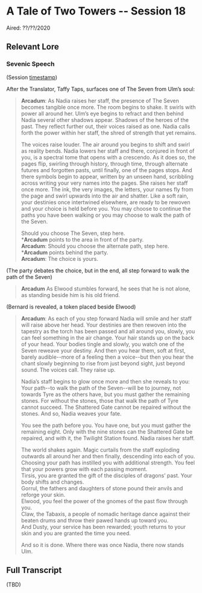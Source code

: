 # A Tale of Two Towers -- Session 18

Aired: ??/??/2020

## Relevant Lore

### Sevenic Speech

(Session [timestamp](https://www.youtube.com/watch?v=l-7WTgMQiQ0&t=5263s))

After the Translator, Taffy Taps, surfaces one of The Seven from Ulm’s soul:

> **Arcadum**: As Nadia raises her staff, the presence of The Seven becomes tangible once more. The room begins to shake. It swirls with power all around her. Ulm’s eye begins to refract and then behind Nadia several other shadows appear. Shadows of the heroes of the past. They reflect further out, their voices raised as one. Nadia calls forth the power within her staff, the shred of strength that yet remains.
>
> The voices raise louder. The air around you begins to shift and swirl as reality bends. Nadia lowers her staff and there, conjured in front of you, is a spectral tome that opens with a crescendo. As it does so, the pages flip, swirling through history, through time, through alternate futures and forgotten pasts, until finally, one of the pages stops. And there symbols begin to appear, written by an unseen hand, scribbling across writing your very names into the pages. She raises her staff once more. The ink, the very images, the letters, your names fly from the page and swirl upwards into the air and shatter. Like a soft rain, your destinies once intertwined elsewhere, are ready to be rewoven and your choice is held before you. You may choose to continue the paths you have been walking or you may choose to walk the path of the Seven.
>
> Should you choose The Seven, step here.<br>
***Arcadum** points to the area in front of the party.<br>
**Arcadum**: Should you choose the alternate path, step here.<br>
***Arcadum** points behind the party.<br>
**Arcadum**: The choice is yours.

(The party debates the choice, but in the end, all step forward to walk the path of the Seven)

> **Arcadum** As Elwood stumbles forward, he sees that he is not alone, as standing beside him is his old friend.

(Bernard is revealed, a token placed beside Elwood)

> **Arcadum**: As each of you step forward Nadia will smile and her staff will raise above her head. Your destinies are then rewoven into the tapestry as the torch has been passed and all around you, slowly, you can feel something in the air change. Your hair stands up on the back of your head. Your bodies tingle and slowly, you watch one of the Seven reweave your destiny. And then you hear them, soft at first, barely audible--more of a feeling then a voice--but then you hear the chant slowly beginning to rise from just beyond sight, just beyond sound. The voices call. They raise up.
>
> Nadia’s staff begins to glow once more and then she reveals to you: Your path--to walk the path of the Seven--will be to journey, not towards Tyre as the others have, but you must gather the remaining stones. For without the stones, those that walk the path of Tyre cannot succeed. The Shattered Gate cannot be repaired without the stones. And so, Nadia weaves your fate.
>
> You see the path before you. You have one, but you must gather the remaining eight. Only with the nine stones can the Shattered Gate be repaired, and with it, the Twilight Station found. Nadia raises her staff.
>
> The world shakes again. Magic curtails from the staff exploding outwards all around her and then finally, descending into each of you. Choosing your path has instilled you with additional strength. You feel that your powers grow with each passing moment.<br>
Tirsis, you are granted the gift of the disciples of dragons’ past. Your body shifts and changes.<br>
Gorrul, the fathers and daughters of stone pound their anvils and reforge your skin.<br>
Elwood, you feel the power of the gnomes of the past flow through you.<br>
Claw, the Tabaxis, a people of nomadic heritage dance against their beaten drums and throw their pawed hands up toward you.<br>
And Dusty, your service has been rewarded; youth returns to your skin and you are granted the time you need.
>
> And so it is done. Where there was once Nadia, there now stands Ulm.

## Full Transcript

(TBD)
